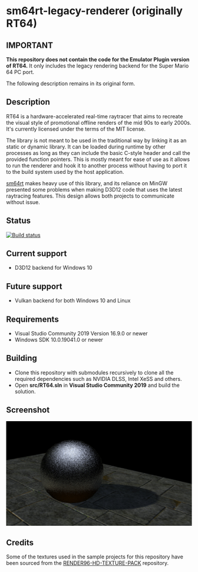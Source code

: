 # sm64rt-legacy-renderer (originally RT64)

## IMPORTANT

**This repository does not contain the code for the Emulator Plugin version of RT64.** It only includes the legacy rendering backend for the Super Mario 64 PC port.

The following description remains in its original form.

## Description

RT64 is a hardware-accelerated real-time raytracer that aims to recreate the visual style of promotional offline renders of the mid 90s to early 2000s. It's currently licensed under the terms of the MIT license.

The library is not meant to be used in the traditional way by linking it as an static or dynamic library. It can be loaded during runtime by other processes as long as they can include the basic C-style header and call the provided function pointers. This is mostly meant for ease of use as it allows to run the renderer and hook it to another process without having to port it to the build system used by the host application.

[sm64rt](https://github.com/DarioSamo/sm64rt) makes heavy use of this library, and its reliance on MinGW presented some problems when making D3D12 code that uses the latest raytracing features. This design allows both projects to communicate without issue.

## Status
[![Build status](https://ci.appveyor.com/api/projects/status/biwo1tfvg2cndapi?svg=true)](https://ci.appveyor.com/project/DarioSamo/rt64)

## Current support
* D3D12 backend for Windows 10

## Future support
* Vulkan backend for both Windows 10 and Linux

## Requirements
* Visual Studio Community 2019 Version 16.9.0 or newer
* Windows SDK 10.0.19041.0 or newer

## Building
* Clone this repository with submodules recursively to clone all the required dependencies such as NVIDIA DLSS, Intel XeSS and others.
* Open **src/RT64.sln** in **Visual Studio Community 2019** and build the solution.

## Screenshot
![Sample screenshot](/images/screen1.jpg?raw=true)

## Credits
Some of the textures used in the sample projects for this repository have been sourced from the [RENDER96-HD-TEXTURE-PACK](https://github.com/pokeheadroom/RENDER96-HD-TEXTURE-PACK) repository.
